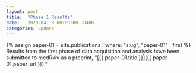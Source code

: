 ```yaml
---
layout: post
title:  "Phase 1 Results"
date:   2020-04-13 00:00:00 -0400
categories: update
---
```

{% assign paper-01 = site.publications | where: "slug", "paper-01" | first %}
Results from the first phase of data acquisition and analysis have been submitted to medRxiv as a preprint, "[{{ paper-01.title }}]({{ paper-01.paper_url }})."
